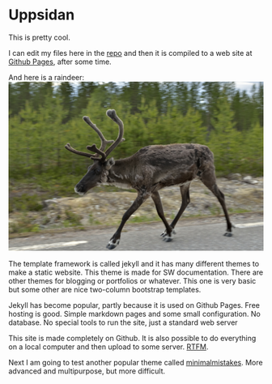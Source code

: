 # Uppsidan

This is pretty cool.

I can edit my files here in the [repo](https://github.com/Uppsidan/Uppsidan.github.io) and then it is compiled to a web site at 
[Github Pages](https://uppsidan.github.io/), after some time.

And here is a raindeer:
![raindeer](20150713_185711_4672.jpg)

The template framework is called jekyll and it has many different themes to make a static website. This theme is made for SW documentation. There are other themes for blogging or portfolios or whatever. This one is very basic but some other are nice two-column bootstrap templates.

Jekyll has become popular, partly because it is used on Github Pages. Free hosting is good. Simple markdown pages and some small configuration. No database. No special tools to run the site, just a standard web server

This site is made completely on Github. It is also possible to do everything on a local computer and then upload to some server.
[RTFM](https://jekyllrb.com).

Next I am going to test another popular theme called [minimalmistakes](https://mmistakes.github.io/minimal-mistakes/). More advanced and multipurpose, but more difficult.

